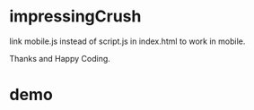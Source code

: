 # impressingCrush
link mobile.js instead of script.js in index.html to work in mobile.

Thanks and Happy Coding.
# demo
